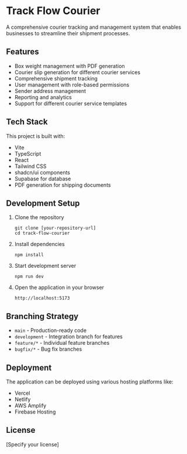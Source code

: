 # Track Flow Courier

A comprehensive courier tracking and management system that enables businesses to streamline their shipment processes.

## Features

- Box weight management with PDF generation
- Courier slip generation for different courier services
- Comprehensive shipment tracking
- User management with role-based permissions
- Sender address management
- Reporting and analytics
- Support for different courier service templates

## Tech Stack

This project is built with:

- Vite
- TypeScript
- React
- Tailwind CSS
- shadcn/ui components
- Supabase for database
- PDF generation for shipping documents

## Development Setup

1. Clone the repository
   ```
   git clone [your-repository-url]
   cd track-flow-courier
   ```

2. Install dependencies
   ```
   npm install
   ```

3. Start development server
   ```
   npm run dev
   ```

4. Open the application in your browser
   ```
   http://localhost:5173
   ```

## Branching Strategy

- `main` - Production-ready code
- `development` - Integration branch for features
- `feature/*` - Individual feature branches
- `bugfix/*` - Bug fix branches

## Deployment

The application can be deployed using various hosting platforms like:
- Vercel
- Netlify
- AWS Amplify
- Firebase Hosting

## License

[Specify your license]
